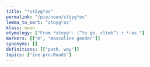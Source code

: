 ```yaml
---
title: "*stóygʰos"
permalink: "/pie/noun/stóygʰos"
lemma_to_sort: "stoygʰos"
klass: noun
etymology: ["From *steygʰ- (“to go, climb”) +‎ *-os."]
markers: [["m", "masculine gender"]]
synonyms: []
definitions: [["path, way"]]
topics: ["ine-pro:Roads"]
---
```

